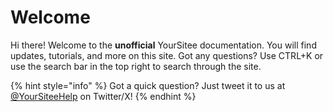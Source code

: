 # Welcome

Hi there! Welcome to the **unofficial** YourSitee documentation. You will find updates, tutorials, and more on this site. Got any questions? Use CTRL+K or use the search bar in the top right to search through the site.

{% hint style="info" %}
Got a quick question? Just tweet it to us at [@YourSiteeHelp](https://x.com/YourSiteeHelp) on Twitter/X!
{% endhint %}
